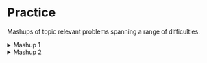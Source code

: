 # Practice
Mashups of topic relevant problems spanning a range of difficulties.

<details>
<summary>Mashup 1</summary>
<ul>
    <li><a href="https://codeforces.com/contest/988/problem/B">CF 988 B</a></li>
    <li><a href="https://codeforces.com/contest/1133/problem/C">CF 1133 C</a></li>
    <li><a href="https://codeforces.com/contest/1305/problem/B">CF 1305 B</a></li>
    <li><a href="https://codeforces.com/contest/779/problem/C">CF 779 C</a></li>
    <li><a href="https://codeforces.com/contest/932/problem/B">CF 932 B</a></li>
    <li><a href="https://codeforces.com/contest/1225/problem/B2">CF 1225 B2</a></li>
    <li><a href="https://codeforces.com/contest/1061/problem/B">CF 1061 B</a></li>
    <li><a href="https://codeforces.com/contest/416/problem/A">CF 416 A</a></li>
    <li><a href="https://codeforces.com/contest/1323/problem/B">CF 1323 B</a></li>
    <li><a href="https://codeforces.com/contest/332/problem/B">CF 332 B</a></li>
    <li><a href="https://codeforces.com/contest/294/problem/B">CF 294 B</a></li>
    <li><a href="https://codeforces.com/contest/1036/problem/D">CF 1036 D</a></li>
    <li><a href="https://codeforces.com/contest/1333/problem/C">CF 1333 C</a></li>
    <li><a href="https://codeforces.com/contest/1291/problem/D">CF 1291 D</a></li>
    <li><a href="https://codeforces.com/contest/1330/problem/C">CF 1330 C</a></li>
    <li><a href="https://codeforces.com/contest/977/problem/F">CF 977 F</a></li>
    <li><a href="https://codeforces.com/contest/835/problem/C">CF 835 C</a></li>
    <li><a href="https://codeforces.com/contest/1043/problem/E">CF 1043 E</a></li>
</ul>
</details>

<details>
<summary>Mashup 2</summary>
<ul>
    <li><a href="https://codeforces.com/problemset/problem/1293/A">CF 1293 A</a></li>
    <li><a href="https://codeforces.com/contest/1217/problem/A">CF 1217 A</a></li>
    <li><a href="https://codeforces.com/problemset/problem/253/B">CF 253 B</a></li>
    <li><a href="https://codeforces.com/problemset/problem/335/A">CF 335 A</a></li>
    <li><a href="https://codeforces.com/problemset/problem/676/C">CF 676 C</a></li>
    <li><a href="https://codeforces.com/problemset/problem/340/D">CF 340 D</a></li>
    <li><a href="https://codeforces.com/contest/1223/problem/C">CF 1223 C</a></li>
    <li><a href="https://codeforces.com/contest/231/problem/C">CF 231 C</a></li>
    <li><a href="https://codeforces.com/contest/287/problem/B">CF 287 B</a></li>
    <li><a href="https://codeforces.com/contest/448/problem/D">CF 448 D</a></li>
    <li><a href="https://codeforces.com/problemset/problem/1117/C">CF 1117 C</a></li>
</ul>
</details>